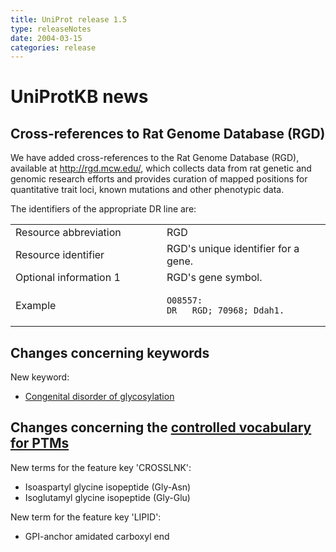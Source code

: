 ```yaml
---
title: UniProt release 1.5
type: releaseNotes
date: 2004-03-15
categories: release
---
```


# UniProtKB news

## Cross-references to Rat Genome Database (RGD)

We have added cross-references to the Rat Genome Database (RGD), available at <http://rgd.mcw.edu/>, which collects data from rat genetic and genomic research efforts and provides curation of mapped positions for quantitative trait loci, known mutations and other phenotypic data.

The identifiers of the appropriate DR line are:

<table><colgroup><col style="width: 48%" /><col style="width: 52%" /></colgroup><tbody><tr class="odd"><td>Resource abbreviation</td><td>RGD</td></tr><tr class="even"><td>Resource identifier</td><td>RGD's unique identifier for a gene.</td></tr><tr class="odd"><td>Optional information 1</td><td>RGD's gene symbol.</td></tr><tr class="even"><td>Example</td><td><pre><code>O08557:
DR   RGD; 70968; Ddah1.</code></pre></td></tr></tbody></table>

## Changes concerning keywords

New keyword:

-   [Congenital disorder of glycosylation](https://www.uniprot.org/keywords/KW-0900)

## Changes concerning the [controlled vocabulary for PTMs](https://ftp.uniprot.org/pub/databases/uniprot/current_release/knowledgebase/complete/docs/ptmlist)

New terms for the feature key 'CROSSLNK':

-   Isoaspartyl glycine isopeptide (Gly-Asn)
-   Isoglutamyl glycine isopeptide (Gly-Glu)

New term for the feature key 'LIPID':

-   GPI-anchor amidated carboxyl end
